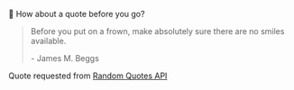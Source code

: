 📣 How about a quote before you go?

> Before you put on a frown, make absolutely sure there are no smiles available.
>
> <p>- James M. Beggs</p>

Quote requested from [Random Quotes API](https://github.com/lukePeavey/quotable)
